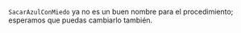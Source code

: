 `SacarAzulConMiedo` ya no es un buen nombre para el procedimiento; esperamos que puedas cambiarlo también.
